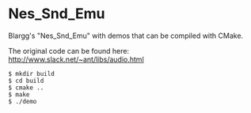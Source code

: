 # Nes_Snd_Emu
Blargg's "Nes_Snd_Emu" with demos that can be compiled with CMake.

The original code can be found here:
http://www.slack.net/~ant/libs/audio.html

```
$ mkdir build
$ cd build
$ cmake ..
$ make
$ ./demo
```
